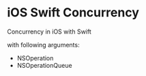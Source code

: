 # iOS Swift Concurrency

Concurrency in iOS with Swift

with following arguments:

- NSOperation
- NSOperationQueue

